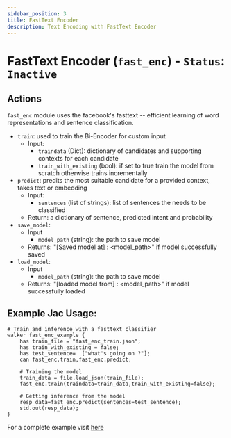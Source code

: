 ```yaml
---
sidebar_position: 3
title: FastText Encoder
description: Text Encoding with FastText Encoder
---
```


# FastText Encoder (`fast_enc`) - `Status`: `Inactive`

## Actions

`fast_enc` module uses the facebook's fasttext -- efficient learning of word representations and sentence classification.

* `train`: used to train the Bi-Encoder for custom input
    * Input:
        * `traindata` (Dict): dictionary of candidates and supporting contexts for each candidate
        * `train_with_existing` (bool): if set to true train the model from scratch otherwise trains incrementally
* `predict`: predits the most suitable candidate for a provided context, takes text or embedding
    * Input:
        * `sentences` (list of strings): list of sentences the needs to be classified
    * Return: a dictionary of sentence, predicted intent and probability
* `save_model`:
    * Input
        * `model_path` (string): the path to save model
    * Returns: "[Saved model at] : <model_path>" if model successfully saved
* `load_model`:
    * Input
        * `model_path` (string): the path to save model
    * Returns: "[loaded model from] : <model_path>" if model successfully loaded


## Example Jac Usage:

```jac
# Train and inference with a fasttext classifier
walker fast_enc_example {
    has train_file = "fast_enc_train.json";
    has train_with_existing = false;
    has test_sentence=  ["what's going on ?"];
    can fast_enc.train,fast_enc.predict;

    # Training the model
    train_data = file.load_json(train_file);
    fast_enc.train(traindata=train_data,train_with_existing=false);

    # Getting inference from the model
    resp_data=fast_enc.predict(sentences=test_sentence);
    std.out(resp_data);
}
```
For a complete example visit [here](../../../../../tutorials/jaseci_ai_kit/jac_nlp/fast_enc)